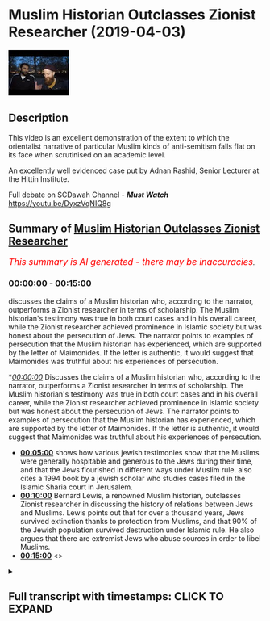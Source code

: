 # Muslim Historian Outclasses Zionist Researcher (2019-04-03)

![alt Muslim Historian Outclasses Zionist Researcher](0fvzO7-JTUg.jpg "Muslim Historian Outclasses Zionist Researcher")

## Description

This video is an excellent demonstration of the extent to which the orientalist narrative of particular Muslim kinds of anti-semitism falls flat on its face when scrutinised on an academic level. 

An excellently well evidenced case put by Adnan Rashid, Senior Lecturer at the Hittin Institute.

Full debate on SCDawah Channel - ***Must Watch*** https://youtu.be/DyxzVqNIQ8g

## Summary of [Muslim Historian Outclasses Zionist Researcher](https://www.youtube.com/watch?v=0fvzO7-JTUg)


*<span style="color:red; font-size:125%">This summary is AI generated - there may be inaccuracies</span>. [](/)*

### [00:00:00](https://www.youtube.com/watch?v=0fvzO7-JTUg&t=0) - [00:15:00](https://www.youtube.com/watch?v=0fvzO7-JTUg&t=900)

 discusses the claims of a Muslim historian who, according to the narrator, outperforms a Zionist researcher in terms of scholarship. The Muslim historian's testimony was true in both court cases and in his overall career, while the Zionist researcher achieved prominence in Islamic society but was honest about the persecution of Jews. The narrator points to examples of persecution that the Muslim historian has experienced, which are supported by the letter of Maimonides. If the letter is authentic, it would suggest that Maimonides was truthful about his experiences of persecution.

**[00:00:00](https://www.youtube.com/watch?v=0fvzO7-JTUg&t=0)* Discusses the claims of a Muslim historian who, according to the narrator, outperforms a Zionist researcher in terms of scholarship. The Muslim historian's testimony was true in both court cases and in his overall career, while the Zionist researcher achieved prominence in Islamic society but was honest about the persecution of Jews. The narrator points to examples of persecution that the Muslim historian has experienced, which are supported by the letter of Maimonides. If the letter is authentic, it would suggest that Maimonides was truthful about his experiences of persecution.
* **[00:05:00](https://www.youtube.com/watch?v=0fvzO7-JTUg&t=300)** shows how various jewish testimonies show that the Muslims were generally hospitable and generous to the Jews during their time, and that the Jews flourished in different ways under Muslim rule.  also cites a 1994 book by a jewish scholar who studies cases filed in the Islamic Sharia court in Jerusalem.
* **[00:10:00](https://www.youtube.com/watch?v=0fvzO7-JTUg&t=600)** Bernard Lewis, a renowned Muslim historian, outclasses Zionist researcher in discussing the history of relations between Jews and Muslims. Lewis points out that for over a thousand years, Jews survived extinction thanks to protection from Muslims, and that 90% of the Jewish population survived destruction under Islamic rule. He also argues that there are extremist Jews who abuse sources in order to libel Muslims.
* **[00:15:00](https://www.youtube.com/watch?v=0fvzO7-JTUg&t=900)** <>

<details><summary><h2>Full transcript with timestamps: CLICK TO EXPAND</h2></summary>

[0:00:01](https://youtu.be/0fvzO7-JTUg?t=1) he had a muslim testify for him in court  
[0:00:03](https://youtu.be/0fvzO7-JTUg?t=3) which is true  
[0:00:05](https://youtu.be/0fvzO7-JTUg?t=5) and he achieved great position of  
[0:00:07](https://youtu.be/0fvzO7-JTUg?t=7) prominence in islamic society  
[0:00:09](https://youtu.be/0fvzO7-JTUg?t=9) which is true he was the physician to  
[0:00:11](https://youtu.be/0fvzO7-JTUg?t=11) even to salvadine i believe by the end  
[0:00:13](https://youtu.be/0fvzO7-JTUg?t=13) of his career  
[0:00:14](https://youtu.be/0fvzO7-JTUg?t=14) but even maimonides someone who we look  
[0:00:17](https://youtu.be/0fvzO7-JTUg?t=17) at as an example of somebody who  
[0:00:18](https://youtu.be/0fvzO7-JTUg?t=18) existing  
[0:00:19](https://youtu.be/0fvzO7-JTUg?t=19) at a high level in islamic society when  
[0:00:22](https://youtu.be/0fvzO7-JTUg?t=22) he's writing to his  
[0:00:23](https://youtu.be/0fvzO7-JTUg?t=23) own people he's honest and he says  
[0:00:26](https://youtu.be/0fvzO7-JTUg?t=26) the the the muslims have inflicted  
[0:00:29](https://youtu.be/0fvzO7-JTUg?t=29) persecution  
[0:00:30](https://youtu.be/0fvzO7-JTUg?t=30) upon us they we have suffered greatly  
[0:00:32](https://youtu.be/0fvzO7-JTUg?t=32) his words are  
[0:00:33](https://youtu.be/0fvzO7-JTUg?t=33) no nation has um persecuted us more  
[0:00:37](https://youtu.be/0fvzO7-JTUg?t=37) than this nation okay so this is clearly  
[0:00:39](https://youtu.be/0fvzO7-JTUg?t=39) clearly  
[0:00:40](https://youtu.be/0fvzO7-JTUg?t=40) and even you put forward the argument  
[0:00:42](https://youtu.be/0fvzO7-JTUg?t=42) that's been faith the fact that this has  
[0:00:43](https://youtu.be/0fvzO7-JTUg?t=43) been  
[0:00:44](https://youtu.be/0fvzO7-JTUg?t=44) universally accepted by jews as being  
[0:00:45](https://youtu.be/0fvzO7-JTUg?t=45) part of the narrative  
[0:00:47](https://youtu.be/0fvzO7-JTUg?t=47) suggests there must be a remnant of  
[0:00:49](https://youtu.be/0fvzO7-JTUg?t=49) truth in there  
[0:00:50](https://youtu.be/0fvzO7-JTUg?t=50) that there was persecution of jews in  
[0:00:52](https://youtu.be/0fvzO7-JTUg?t=52) muslim society  
[0:00:53](https://youtu.be/0fvzO7-JTUg?t=53) now let's get on to what is that  
[0:00:54](https://youtu.be/0fvzO7-JTUg?t=54) persecution okay  
[0:00:56](https://youtu.be/0fvzO7-JTUg?t=56) you made two points yeah i made two  
[0:00:58](https://youtu.be/0fvzO7-JTUg?t=58) points and then you made two characters  
[0:01:00](https://youtu.be/0fvzO7-JTUg?t=60) now you said and maybe this is where we  
[0:01:02](https://youtu.be/0fvzO7-JTUg?t=62) can make it a little more engaging  
[0:01:03](https://youtu.be/0fvzO7-JTUg?t=63) because the big long  
[0:01:04](https://youtu.be/0fvzO7-JTUg?t=64) speeches don't really help any of us  
[0:01:06](https://youtu.be/0fvzO7-JTUg?t=66) engage the viewers i agree  
[0:01:07](https://youtu.be/0fvzO7-JTUg?t=67) so i'm gonna say i can give categoric  
[0:01:10](https://youtu.be/0fvzO7-JTUg?t=70) examples of where i'm persecuted against  
[0:01:12](https://youtu.be/0fvzO7-JTUg?t=72) in a caliphate that's run according to  
[0:01:14](https://youtu.be/0fvzO7-JTUg?t=74) sharia according to the sunnah of  
[0:01:16](https://youtu.be/0fvzO7-JTUg?t=76) muhammad and my best example  
[0:01:19](https://youtu.be/0fvzO7-JTUg?t=79) easiest example zakat zakat is fixed  
[0:01:22](https://youtu.be/0fvzO7-JTUg?t=82) yeah there is a fixed amount of money  
[0:01:24](https://youtu.be/0fvzO7-JTUg?t=84) that the muslims pay  
[0:01:26](https://youtu.be/0fvzO7-JTUg?t=86) jizya is not fixed jizya is dependent  
[0:01:30](https://youtu.be/0fvzO7-JTUg?t=90) upon whatever the caliph  
[0:01:32](https://youtu.be/0fvzO7-JTUg?t=92) decides that the jew is going to pay or  
[0:01:34](https://youtu.be/0fvzO7-JTUg?t=94) the person of the book is going to pay  
[0:01:35](https://youtu.be/0fvzO7-JTUg?t=95) now under some caliphate that was a  
[0:01:38](https://youtu.be/0fvzO7-JTUg?t=98) reasonable amount  
[0:01:39](https://youtu.be/0fvzO7-JTUg?t=99) and it does say that the poor don't have  
[0:01:41](https://youtu.be/0fvzO7-JTUg?t=101) to pay  
[0:01:42](https://youtu.be/0fvzO7-JTUg?t=102) the the jizya but if they're not poor  
[0:01:45](https://youtu.be/0fvzO7-JTUg?t=105) then it's down to the the color to  
[0:01:47](https://youtu.be/0fvzO7-JTUg?t=107) determine what the jews pay what the  
[0:01:49](https://youtu.be/0fvzO7-JTUg?t=109) christians pay  
[0:01:50](https://youtu.be/0fvzO7-JTUg?t=110) and that is separate from what the  
[0:01:52](https://youtu.be/0fvzO7-JTUg?t=112) muslims pay and it can be a lot  
[0:01:54](https://youtu.be/0fvzO7-JTUg?t=114) more and it can be less it really  
[0:01:55](https://youtu.be/0fvzO7-JTUg?t=115) depends on the caliphate and so when you  
[0:01:57](https://youtu.be/0fvzO7-JTUg?t=117) segregate a society  
[0:01:59](https://youtu.be/0fvzO7-JTUg?t=119) and you say muslims pay this tax and  
[0:02:01](https://youtu.be/0fvzO7-JTUg?t=121) non-muslims pay another tax  
[0:02:04](https://youtu.be/0fvzO7-JTUg?t=124) that ultimately is an example of  
[0:02:06](https://youtu.be/0fvzO7-JTUg?t=126) discrimination  
[0:02:07](https://youtu.be/0fvzO7-JTUg?t=127) that has been abused throughout history  
[0:02:09](https://youtu.be/0fvzO7-JTUg?t=129) okay great points  
[0:02:11](https://youtu.be/0fvzO7-JTUg?t=131) now coming back to the letter of  
[0:02:12](https://youtu.be/0fvzO7-JTUg?t=132) maimonides first of all we need to show  
[0:02:14](https://youtu.be/0fvzO7-JTUg?t=134) whether the letter is actually authentic  
[0:02:16](https://youtu.be/0fvzO7-JTUg?t=136) even if it is authentic let's assume for  
[0:02:19](https://youtu.be/0fvzO7-JTUg?t=139) for  
[0:02:20](https://youtu.be/0fvzO7-JTUg?t=140) for the sake of the argument maimonides  
[0:02:23](https://youtu.be/0fvzO7-JTUg?t=143) actually  
[0:02:23](https://youtu.be/0fvzO7-JTUg?t=143) wrote that letter there is no problem in  
[0:02:26](https://youtu.be/0fvzO7-JTUg?t=146) it i'll tell you why  
[0:02:27](https://youtu.be/0fvzO7-JTUg?t=147) maimonides has been severely persecuted  
[0:02:32](https://youtu.be/0fvzO7-JTUg?t=152) by  
[0:02:32](https://youtu.be/0fvzO7-JTUg?t=152) a muslim group called al-muhad  
[0:02:34](https://youtu.be/0fvzO7-JTUg?t=154) al-muahidoon  
[0:02:37](https://youtu.be/0fvzO7-JTUg?t=157) if a person who was tortured  
[0:02:40](https://youtu.be/0fvzO7-JTUg?t=160) or persecuted by isis today and was to  
[0:02:44](https://youtu.be/0fvzO7-JTUg?t=164) write a letter about muslims  
[0:02:46](https://youtu.be/0fvzO7-JTUg?t=166) i wouldn't blame him i wouldn't blame  
[0:02:49](https://youtu.be/0fvzO7-JTUg?t=169) him for for assuming  
[0:02:50](https://youtu.be/0fvzO7-JTUg?t=170) that i am being persecuted by muslims  
[0:02:53](https://youtu.be/0fvzO7-JTUg?t=173) because these people have the appearance  
[0:02:54](https://youtu.be/0fvzO7-JTUg?t=174) of muslims  
[0:02:56](https://youtu.be/0fvzO7-JTUg?t=176) unfortunately right now maimonides the  
[0:02:59](https://youtu.be/0fvzO7-JTUg?t=179) question is  
[0:02:59](https://youtu.be/0fvzO7-JTUg?t=179) when he wrote this letter where  
[0:03:03](https://youtu.be/0fvzO7-JTUg?t=183) was he writing this letter from egypt  
[0:03:05](https://youtu.be/0fvzO7-JTUg?t=185) egypt  
[0:03:06](https://youtu.be/0fvzO7-JTUg?t=186) okay now what period of his  
[0:03:10](https://youtu.be/0fvzO7-JTUg?t=190) egyptian existence was this  
[0:03:13](https://youtu.be/0fvzO7-JTUg?t=193) was it was this the early period when he  
[0:03:15](https://youtu.be/0fvzO7-JTUg?t=195) had recently come from spain  
[0:03:17](https://youtu.be/0fvzO7-JTUg?t=197) having been persecuted and put through  
[0:03:18](https://youtu.be/0fvzO7-JTUg?t=198) all that or was it actually after he had  
[0:03:21](https://youtu.be/0fvzO7-JTUg?t=201) become the physician to the sultan  
[0:03:23](https://youtu.be/0fvzO7-JTUg?t=203) himself  
[0:03:24](https://youtu.be/0fvzO7-JTUg?t=204) okay if maimonides writing maimonides is  
[0:03:27](https://youtu.be/0fvzO7-JTUg?t=207) writing this letter after he's a  
[0:03:28](https://youtu.be/0fvzO7-JTUg?t=208) physician to the sultan  
[0:03:30](https://youtu.be/0fvzO7-JTUg?t=210) the doctors of the sultan then there are  
[0:03:32](https://youtu.be/0fvzO7-JTUg?t=212) two options here  
[0:03:33](https://youtu.be/0fvzO7-JTUg?t=213) either he is lying about his condition  
[0:03:37](https://youtu.be/0fvzO7-JTUg?t=217) because how can you be the physician to  
[0:03:38](https://youtu.be/0fvzO7-JTUg?t=218) the sultan the doctor to the sultan the  
[0:03:41](https://youtu.be/0fvzO7-JTUg?t=221) to the king himself  
[0:03:42](https://youtu.be/0fvzO7-JTUg?t=222) and say our condition is very bad and it  
[0:03:45](https://youtu.be/0fvzO7-JTUg?t=225) is very  
[0:03:46](https://youtu.be/0fvzO7-JTUg?t=226) possible that he was lying why because  
[0:03:48](https://youtu.be/0fvzO7-JTUg?t=228) why is he writing this letter  
[0:03:50](https://youtu.be/0fvzO7-JTUg?t=230) and who is he writing this letter to  
[0:03:52](https://youtu.be/0fvzO7-JTUg?t=232) according to what joseph read  
[0:03:54](https://youtu.be/0fvzO7-JTUg?t=234) this letter was being written to a  
[0:03:57](https://youtu.be/0fvzO7-JTUg?t=237) jewish group of people in yemen  
[0:03:58](https://youtu.be/0fvzO7-JTUg?t=238) who were considering accepting islam  
[0:04:02](https://youtu.be/0fvzO7-JTUg?t=242) who were contemplating becoming muslims  
[0:04:05](https://youtu.be/0fvzO7-JTUg?t=245) and  
[0:04:06](https://youtu.be/0fvzO7-JTUg?t=246) his job as rambam  
[0:04:09](https://youtu.be/0fvzO7-JTUg?t=249) or the second moses or the  
[0:04:12](https://youtu.be/0fvzO7-JTUg?t=252) the shepherd of the flock uh you know  
[0:04:16](https://youtu.be/0fvzO7-JTUg?t=256) if you like his job was to sway them to  
[0:04:19](https://youtu.be/0fvzO7-JTUg?t=259) put them off  
[0:04:20](https://youtu.be/0fvzO7-JTUg?t=260) to push them away from islam and to say  
[0:04:23](https://youtu.be/0fvzO7-JTUg?t=263) all those things  
[0:04:24](https://youtu.be/0fvzO7-JTUg?t=264) it does exactly that these people are  
[0:04:27](https://youtu.be/0fvzO7-JTUg?t=267) barbarians they're persecutors we're not  
[0:04:29](https://youtu.be/0fvzO7-JTUg?t=269) happy with them  
[0:04:31](https://youtu.be/0fvzO7-JTUg?t=271) don't accept islam therefore so all  
[0:04:33](https://youtu.be/0fvzO7-JTUg?t=273) these things put together  
[0:04:35](https://youtu.be/0fvzO7-JTUg?t=275) one can easily contextualize the letter  
[0:04:37](https://youtu.be/0fvzO7-JTUg?t=277) but looking at the  
[0:04:38](https://youtu.be/0fvzO7-JTUg?t=278) bigger picture now it is very clear that  
[0:04:41](https://youtu.be/0fvzO7-JTUg?t=281) joseph accepted that maimonides  
[0:04:44](https://youtu.be/0fvzO7-JTUg?t=284) definitely had a high position in muslim  
[0:04:45](https://youtu.be/0fvzO7-JTUg?t=285) societies  
[0:04:47](https://youtu.be/0fvzO7-JTUg?t=287) if the jews were persecuted as he  
[0:04:49](https://youtu.be/0fvzO7-JTUg?t=289) claimed  
[0:04:50](https://youtu.be/0fvzO7-JTUg?t=290) earlier why would a jew be a physician  
[0:04:52](https://youtu.be/0fvzO7-JTUg?t=292) to the sultan  
[0:04:54](https://youtu.be/0fvzO7-JTUg?t=294) why would a jewish person be given that  
[0:04:57](https://youtu.be/0fvzO7-JTUg?t=297) position  
[0:04:58](https://youtu.be/0fvzO7-JTUg?t=298) and such a sensitive position who is the  
[0:05:00](https://youtu.be/0fvzO7-JTUg?t=300) physician someone who's checking your  
[0:05:01](https://youtu.be/0fvzO7-JTUg?t=301) pulse  
[0:05:02](https://youtu.be/0fvzO7-JTUg?t=302) someone is prescribing medicine for you  
[0:05:04](https://youtu.be/0fvzO7-JTUg?t=304) even possibly giving you medicine  
[0:05:06](https://youtu.be/0fvzO7-JTUg?t=306) he can easily poison the sulphur and  
[0:05:08](https://youtu.be/0fvzO7-JTUg?t=308) kill him why would the sultan  
[0:05:10](https://youtu.be/0fvzO7-JTUg?t=310) trust a jewish man and not only any  
[0:05:12](https://youtu.be/0fvzO7-JTUg?t=312) ordinary jewish man  
[0:05:13](https://youtu.be/0fvzO7-JTUg?t=313) a rabbi of that repute a rabbi of that  
[0:05:17](https://youtu.be/0fvzO7-JTUg?t=317) status  
[0:05:18](https://youtu.be/0fvzO7-JTUg?t=318) someone who is known as the second moses  
[0:05:19](https://youtu.be/0fvzO7-JTUg?t=319) among the jews later on actually  
[0:05:21](https://youtu.be/0fvzO7-JTUg?t=321) so let's not be anachronistic about  
[0:05:23](https://youtu.be/0fvzO7-JTUg?t=323) history so it is very clear that he had  
[0:05:26](https://youtu.be/0fvzO7-JTUg?t=326) a high position now it doesn't stop  
[0:05:27](https://youtu.be/0fvzO7-JTUg?t=327) there  
[0:05:28](https://youtu.be/0fvzO7-JTUg?t=328) we can look at other jewish testimonies  
[0:05:30](https://youtu.be/0fvzO7-JTUg?t=330) from spain now very quickly no no  
[0:05:32](https://youtu.be/0fvzO7-JTUg?t=332) yeah let me finish this yeah very  
[0:05:34](https://youtu.be/0fvzO7-JTUg?t=334) quickly here there was a jewish rabbi  
[0:05:36](https://youtu.be/0fvzO7-JTUg?t=336) called  
[0:05:37](https://youtu.be/0fvzO7-JTUg?t=337) by bin pakuda have you heard of him yes  
[0:05:41](https://youtu.be/0fvzO7-JTUg?t=341) you know yeah writing  
[0:05:44](https://youtu.be/0fvzO7-JTUg?t=344) in cordoba 1080s he writes  
[0:05:48](https://youtu.be/0fvzO7-JTUg?t=348) that our living condition is not  
[0:05:52](https://youtu.be/0fvzO7-JTUg?t=352) the same as the muslims it is better  
[0:05:55](https://youtu.be/0fvzO7-JTUg?t=355) than theirs  
[0:05:56](https://youtu.be/0fvzO7-JTUg?t=356) we are more prosperous than the muslims  
[0:05:58](https://youtu.be/0fvzO7-JTUg?t=358) are  
[0:05:59](https://youtu.be/0fvzO7-JTUg?t=359) under the rule of the arabs  
[0:06:03](https://youtu.be/0fvzO7-JTUg?t=363) there you go that's one testimony let's  
[0:06:05](https://youtu.be/0fvzO7-JTUg?t=365) fast forward less force  
[0:06:08](https://youtu.be/0fvzO7-JTUg?t=368) yes let's fast forward yeah let's fast  
[0:06:11](https://youtu.be/0fvzO7-JTUg?t=371) forward  
[0:06:12](https://youtu.be/0fvzO7-JTUg?t=372) okay we have for example in the ninth  
[0:06:15](https://youtu.be/0fvzO7-JTUg?t=375) century  
[0:06:16](https://youtu.be/0fvzO7-JTUg?t=376) okay there is uh an anonymous jewish  
[0:06:20](https://youtu.be/0fvzO7-JTUg?t=380) source a commentary on the torah okay  
[0:06:22](https://youtu.be/0fvzO7-JTUg?t=382) it's called  
[0:06:23](https://youtu.be/0fvzO7-JTUg?t=383) petra safran petra safran karen  
[0:06:25](https://youtu.be/0fvzO7-JTUg?t=385) armstrong  
[0:06:26](https://youtu.be/0fvzO7-JTUg?t=386) she refers to this book in her history  
[0:06:28](https://youtu.be/0fvzO7-JTUg?t=388) of jerusalem  
[0:06:29](https://youtu.be/0fvzO7-JTUg?t=389) and she states that this anonymous  
[0:06:31](https://youtu.be/0fvzO7-JTUg?t=391) author jewish author  
[0:06:32](https://youtu.be/0fvzO7-JTUg?t=392) wrote about the conditions of the jewish  
[0:06:34](https://youtu.be/0fvzO7-JTUg?t=394) people in  
[0:06:36](https://youtu.be/0fvzO7-JTUg?t=396) jerusalem in the 9th century during the  
[0:06:38](https://youtu.be/0fvzO7-JTUg?t=398) abbasid period  
[0:06:41](https://youtu.be/0fvzO7-JTUg?t=401) he states that we have been honored by  
[0:06:44](https://youtu.be/0fvzO7-JTUg?t=404) the ishmaelites  
[0:06:45](https://youtu.be/0fvzO7-JTUg?t=405) that we worship together the same god in  
[0:06:48](https://youtu.be/0fvzO7-JTUg?t=408) this holy place  
[0:06:50](https://youtu.be/0fvzO7-JTUg?t=410) in other words he was praising the  
[0:06:52](https://youtu.be/0fvzO7-JTUg?t=412) condition of the jewish people under  
[0:06:54](https://youtu.be/0fvzO7-JTUg?t=414) islamic domain then we have other  
[0:06:57](https://youtu.be/0fvzO7-JTUg?t=417) testimonies from  
[0:06:58](https://youtu.be/0fvzO7-JTUg?t=418) i'm giving you different dynasties very  
[0:07:00](https://youtu.be/0fvzO7-JTUg?t=420) quickly because time is running out  
[0:07:01](https://youtu.be/0fvzO7-JTUg?t=421) and joseph needs to talk about this yeah  
[0:07:03](https://youtu.be/0fvzO7-JTUg?t=423) and i've written an article on this by  
[0:07:05](https://youtu.be/0fvzO7-JTUg?t=425) the way this is why i know these sources  
[0:07:06](https://youtu.be/0fvzO7-JTUg?t=426) yeah  
[0:07:07](https://youtu.be/0fvzO7-JTUg?t=427) um then we move forward to the ottoman  
[0:07:10](https://youtu.be/0fvzO7-JTUg?t=430) period  
[0:07:11](https://youtu.be/0fvzO7-JTUg?t=431) when jerusalem was governed by the  
[0:07:13](https://youtu.be/0fvzO7-JTUg?t=433) ottomans  
[0:07:14](https://youtu.be/0fvzO7-JTUg?t=434) to be very precise during the reign of  
[0:07:17](https://youtu.be/0fvzO7-JTUg?t=437) sultan  
[0:07:17](https://youtu.be/0fvzO7-JTUg?t=437) suleiman the magnificent who governed  
[0:07:19](https://youtu.be/0fvzO7-JTUg?t=439) from 1520 to 1566 if i'm not mistaken  
[0:07:23](https://youtu.be/0fvzO7-JTUg?t=443) right he governed 46 years during his  
[0:07:25](https://youtu.be/0fvzO7-JTUg?t=445) reign the the jewish people  
[0:07:27](https://youtu.be/0fvzO7-JTUg?t=447) flourished in jerusalem how do we know  
[0:07:29](https://youtu.be/0fvzO7-JTUg?t=449) this a scholar  
[0:07:31](https://youtu.be/0fvzO7-JTUg?t=451) named amnon cohen amnon  
[0:07:34](https://youtu.be/0fvzO7-JTUg?t=454) cohen who published in his book in 1994  
[0:07:37](https://youtu.be/0fvzO7-JTUg?t=457) and the book is titled a world from  
[0:07:39](https://youtu.be/0fvzO7-JTUg?t=459) within  
[0:07:40](https://youtu.be/0fvzO7-JTUg?t=460) the court records from  
[0:07:44](https://youtu.be/0fvzO7-JTUg?t=464) the the islamic court of jerusalem in  
[0:07:46](https://youtu.be/0fvzO7-JTUg?t=466) this in these two volumes  
[0:07:48](https://youtu.be/0fvzO7-JTUg?t=468) he discusses the history of the jewish  
[0:07:51](https://youtu.be/0fvzO7-JTUg?t=471) cases  
[0:07:52](https://youtu.be/0fvzO7-JTUg?t=472) are you listening everyone jewish cases  
[0:07:54](https://youtu.be/0fvzO7-JTUg?t=474) filed  
[0:07:55](https://youtu.be/0fvzO7-JTUg?t=475) within the islamic court of jerusalem so  
[0:07:58](https://youtu.be/0fvzO7-JTUg?t=478) he studied cases from the year 1500 to  
[0:08:01](https://youtu.be/0fvzO7-JTUg?t=481) 1570  
[0:08:03](https://youtu.be/0fvzO7-JTUg?t=483) 70 years of cases he studied he came up  
[0:08:06](https://youtu.be/0fvzO7-JTUg?t=486) with 1000 jewish cases filed in the  
[0:08:08](https://youtu.be/0fvzO7-JTUg?t=488) sharia court  
[0:08:10](https://youtu.be/0fvzO7-JTUg?t=490) filed by the jewish people voluntarily  
[0:08:13](https://youtu.be/0fvzO7-JTUg?t=493) and amnon cohen being a jewish scholar  
[0:08:16](https://youtu.be/0fvzO7-JTUg?t=496) from israel  
[0:08:17](https://youtu.be/0fvzO7-JTUg?t=497) he was he wanted to know why the jews  
[0:08:19](https://youtu.be/0fvzO7-JTUg?t=499) were doing that why were they going  
[0:08:21](https://youtu.be/0fvzO7-JTUg?t=501) to the sharia court even though they had  
[0:08:25](https://youtu.be/0fvzO7-JTUg?t=505) their best dens  
[0:08:26](https://youtu.be/0fvzO7-JTUg?t=506) they had their own jewish courts uh  
[0:08:29](https://youtu.be/0fvzO7-JTUg?t=509) in jerusalem but he states this is a  
[0:08:32](https://youtu.be/0fvzO7-JTUg?t=512) jewish israeli scholar  
[0:08:34](https://youtu.be/0fvzO7-JTUg?t=514) in 1994 he states based upon a study  
[0:08:38](https://youtu.be/0fvzO7-JTUg?t=518) this was because the jews expected  
[0:08:40](https://youtu.be/0fvzO7-JTUg?t=520) justice to come quicker  
[0:08:42](https://youtu.be/0fvzO7-JTUg?t=522) from the sharia court than their own  
[0:08:44](https://youtu.be/0fvzO7-JTUg?t=524) courts and cases vary from  
[0:08:47](https://youtu.be/0fvzO7-JTUg?t=527) uh uh from uh for example  
[0:08:50](https://youtu.be/0fvzO7-JTUg?t=530) from uh a case about nafaka what we call  
[0:08:54](https://youtu.be/0fvzO7-JTUg?t=534) you know provisions if a wife has been  
[0:08:56](https://youtu.be/0fvzO7-JTUg?t=536) divorced and she needs provisions from  
[0:08:58](https://youtu.be/0fvzO7-JTUg?t=538) the husband  
[0:08:59](https://youtu.be/0fvzO7-JTUg?t=539) and there are other domestic cases being  
[0:09:01](https://youtu.be/0fvzO7-JTUg?t=541) discussed in this courts  
[0:09:03](https://youtu.be/0fvzO7-JTUg?t=543) so his conclusion is that the jews of  
[0:09:06](https://youtu.be/0fvzO7-JTUg?t=546) jerusalem in the 16th century  
[0:09:08](https://youtu.be/0fvzO7-JTUg?t=548) were more prosperous than the muslims  
[0:09:10](https://youtu.be/0fvzO7-JTUg?t=550) were perfect  
[0:09:11](https://youtu.be/0fvzO7-JTUg?t=551) okay okay wait wait wait wait of course  
[0:09:14](https://youtu.be/0fvzO7-JTUg?t=554) of course of course joseph  
[0:09:15](https://youtu.be/0fvzO7-JTUg?t=555) don't do it i'm i'm finishing  
[0:09:19](https://youtu.be/0fvzO7-JTUg?t=559) i'm finishing because this topic is so  
[0:09:20](https://youtu.be/0fvzO7-JTUg?t=560) important and  
[0:09:22](https://youtu.be/0fvzO7-JTUg?t=562) yeah i'm coming back i'm coming back to  
[0:09:24](https://youtu.be/0fvzO7-JTUg?t=564) zakat issue okay  
[0:09:25](https://youtu.be/0fvzO7-JTUg?t=565) so this is these examples from different  
[0:09:27](https://youtu.be/0fvzO7-JTUg?t=567) dynasties in different periods different  
[0:09:29](https://youtu.be/0fvzO7-JTUg?t=569) places show you what  
[0:09:30](https://youtu.be/0fvzO7-JTUg?t=570) general pattern of muslim behavior  
[0:09:34](https://youtu.be/0fvzO7-JTUg?t=574) was kind generous  
[0:09:38](https://youtu.be/0fvzO7-JTUg?t=578) and and harmonious towards the jews  
[0:09:40](https://youtu.be/0fvzO7-JTUg?t=580) right the jewish people flourished  
[0:09:42](https://youtu.be/0fvzO7-JTUg?t=582) in different ways i can give you  
[0:09:43](https://youtu.be/0fvzO7-JTUg?t=583) examples of joseph joseph please i was  
[0:09:46](https://youtu.be/0fvzO7-JTUg?t=586) very patient listening to you be patient  
[0:09:48](https://youtu.be/0fvzO7-JTUg?t=588) with me as well  
[0:09:49](https://youtu.be/0fvzO7-JTUg?t=589) i know some of this information is is  
[0:09:52](https://youtu.be/0fvzO7-JTUg?t=592) difficult to to to fathom but  
[0:09:56](https://youtu.be/0fvzO7-JTUg?t=596) no i'm giving references a wrong wrong  
[0:09:59](https://youtu.be/0fvzO7-JTUg?t=599) right  
[0:09:59](https://youtu.be/0fvzO7-JTUg?t=599) and most references i gave are from  
[0:10:01](https://youtu.be/0fvzO7-JTUg?t=601) jewish sources by the way  
[0:10:03](https://youtu.be/0fvzO7-JTUg?t=603) even bernie lewis someone like bernard  
[0:10:04](https://youtu.be/0fvzO7-JTUg?t=604) lewis a staunch zionist  
[0:10:06](https://youtu.be/0fvzO7-JTUg?t=606) who advised the us government to attack  
[0:10:09](https://youtu.be/0fvzO7-JTUg?t=609) iraq in 2003  
[0:10:10](https://youtu.be/0fvzO7-JTUg?t=610) even him in his book jews of islam  
[0:10:13](https://youtu.be/0fvzO7-JTUg?t=613) acknowledges  
[0:10:13](https://youtu.be/0fvzO7-JTUg?t=613) that the muslims treated the jews  
[0:10:17](https://youtu.be/0fvzO7-JTUg?t=617) with generosity in comparison to what  
[0:10:20](https://youtu.be/0fvzO7-JTUg?t=620) was happening to them in christian  
[0:10:21](https://youtu.be/0fvzO7-JTUg?t=621) europe  
[0:10:22](https://youtu.be/0fvzO7-JTUg?t=622) okay so and over a thousand years  
[0:10:24](https://youtu.be/0fvzO7-JTUg?t=624) bernard lewis states  
[0:10:26](https://youtu.be/0fvzO7-JTUg?t=626) for over a thousand years jews survived  
[0:10:29](https://youtu.be/0fvzO7-JTUg?t=629) extinction  
[0:10:31](https://youtu.be/0fvzO7-JTUg?t=631) due to muslim protection for over a  
[0:10:33](https://youtu.be/0fvzO7-JTUg?t=633) thousand years and he also states  
[0:10:35](https://youtu.be/0fvzO7-JTUg?t=635) ninety percent of the jewish population  
[0:10:37](https://youtu.be/0fvzO7-JTUg?t=637) of the world  
[0:10:38](https://youtu.be/0fvzO7-JTUg?t=638) survived destruction under the  
[0:10:41](https://youtu.be/0fvzO7-JTUg?t=641) protection of islam and muslims  
[0:10:43](https://youtu.be/0fvzO7-JTUg?t=643) bernard lewis again my references are  
[0:10:45](https://youtu.be/0fvzO7-JTUg?t=645) very clear go and check  
[0:10:46](https://youtu.be/0fvzO7-JTUg?t=646) and come back to me if i'm lying okay  
[0:10:48](https://youtu.be/0fvzO7-JTUg?t=648) now next point zakat can we come back  
[0:10:51](https://youtu.be/0fvzO7-JTUg?t=651) no no no no no you raised it you raised  
[0:10:53](https://youtu.be/0fvzO7-JTUg?t=653) it please be patient with me i'm  
[0:10:54](https://youtu.be/0fvzO7-JTUg?t=654) finishing very soon and you can come  
[0:10:55](https://youtu.be/0fvzO7-JTUg?t=655) back  
[0:10:56](https://youtu.be/0fvzO7-JTUg?t=656) i will listen to you patiently no you  
[0:10:57](https://youtu.be/0fvzO7-JTUg?t=657) can't come in because it's me and joseph  
[0:10:59](https://youtu.be/0fvzO7-JTUg?t=659) okay so zakat issue now joseph made a  
[0:11:02](https://youtu.be/0fvzO7-JTUg?t=662) claim that uh zakat is fixed and jesus  
[0:11:05](https://youtu.be/0fvzO7-JTUg?t=665) is not fixed  
[0:11:05](https://youtu.be/0fvzO7-JTUg?t=665) actually that's not true as well because  
[0:11:07](https://youtu.be/0fvzO7-JTUg?t=667) in our earliest  
[0:11:08](https://youtu.be/0fvzO7-JTUg?t=668) sources we are told firstly the primary  
[0:11:12](https://youtu.be/0fvzO7-JTUg?t=672) rule  
[0:11:12](https://youtu.be/0fvzO7-JTUg?t=672) to deal with the non-muslims what is the  
[0:11:14](https://youtu.be/0fvzO7-JTUg?t=674) primary rule in bukhari  
[0:11:17](https://youtu.be/0fvzO7-JTUg?t=677) in bukhari we have a statement from the  
[0:11:20](https://youtu.be/0fvzO7-JTUg?t=680) second caliph of islam  
[0:11:22](https://youtu.be/0fvzO7-JTUg?t=682) omar bin khattab omar was the second  
[0:11:24](https://youtu.be/0fvzO7-JTUg?t=684) caliph of islam  
[0:11:25](https://youtu.be/0fvzO7-JTUg?t=685) and what did the public say about him  
[0:11:32](https://youtu.be/0fvzO7-JTUg?t=692) upon you is my way in the way of my  
[0:11:34](https://youtu.be/0fvzO7-JTUg?t=694) rightly guided  
[0:11:35](https://youtu.be/0fvzO7-JTUg?t=695) caliphs who were they omar is one of  
[0:11:38](https://youtu.be/0fvzO7-JTUg?t=698) them so we have to follow him umar  
[0:11:40](https://youtu.be/0fvzO7-JTUg?t=700) upon his deathbed when his stomach was  
[0:11:43](https://youtu.be/0fvzO7-JTUg?t=703) split open  
[0:11:44](https://youtu.be/0fvzO7-JTUg?t=704) dying man he advised he advised for his  
[0:11:47](https://youtu.be/0fvzO7-JTUg?t=707) successor  
[0:11:48](https://youtu.be/0fvzO7-JTUg?t=708) he stated whoever succeeds me beware of  
[0:11:52](https://youtu.be/0fvzO7-JTUg?t=712) the rights of the  
[0:11:54](https://youtu.be/0fvzO7-JTUg?t=714) non-muslims do not over burden them  
[0:11:57](https://youtu.be/0fvzO7-JTUg?t=717) do not put a burden upon them more than  
[0:11:59](https://youtu.be/0fvzO7-JTUg?t=719) they can be um  
[0:12:01](https://youtu.be/0fvzO7-JTUg?t=721) the second caliph of islam the words of  
[0:12:03](https://youtu.be/0fvzO7-JTUg?t=723) a dying man  
[0:12:04](https://youtu.be/0fvzO7-JTUg?t=724) right these words were directly relevant  
[0:12:07](https://youtu.be/0fvzO7-JTUg?t=727) to the jewish people  
[0:12:08](https://youtu.be/0fvzO7-JTUg?t=728) okay because who was he talking about he  
[0:12:10](https://youtu.be/0fvzO7-JTUg?t=730) was talking about the jews and the  
[0:12:11](https://youtu.be/0fvzO7-JTUg?t=731) christians  
[0:12:12](https://youtu.be/0fvzO7-JTUg?t=732) okay so what is jizya jizya is one  
[0:12:15](https://youtu.be/0fvzO7-JTUg?t=735) gold coin per year it is clearly stated  
[0:12:18](https://youtu.be/0fvzO7-JTUg?t=738) in fortune  
[0:12:20](https://youtu.be/0fvzO7-JTUg?t=740) imam imam buladuri's  
[0:12:24](https://youtu.be/0fvzO7-JTUg?t=744) the conquest of lands in that book there  
[0:12:26](https://youtu.be/0fvzO7-JTUg?t=746) are documents  
[0:12:27](https://youtu.be/0fvzO7-JTUg?t=747) that clearly state that the jizya is one  
[0:12:30](https://youtu.be/0fvzO7-JTUg?t=750) gold coin  
[0:12:32](https://youtu.be/0fvzO7-JTUg?t=752) every year which is four grams of gold  
[0:12:34](https://youtu.be/0fvzO7-JTUg?t=754) in current value  
[0:12:35](https://youtu.be/0fvzO7-JTUg?t=755) 200 pounds a year so if there is a  
[0:12:38](https://youtu.be/0fvzO7-JTUg?t=758) millionaire  
[0:12:39](https://youtu.be/0fvzO7-JTUg?t=759) jewish merchant who has a million pounds  
[0:12:43](https://youtu.be/0fvzO7-JTUg?t=763) in his bank account  
[0:12:45](https://youtu.be/0fvzO7-JTUg?t=765) in theory theoretically according to the  
[0:12:47](https://youtu.be/0fvzO7-JTUg?t=767) islamic  
[0:12:48](https://youtu.be/0fvzO7-JTUg?t=768) sources he has to pay 200 pounds a year  
[0:12:51](https://youtu.be/0fvzO7-JTUg?t=771) every year  
[0:12:52](https://youtu.be/0fvzO7-JTUg?t=772) if a muslim has a million pound in his  
[0:12:53](https://youtu.be/0fvzO7-JTUg?t=773) bank account he must pay  
[0:12:56](https://youtu.be/0fvzO7-JTUg?t=776) 2.5 which is 25 000 pounds where is  
[0:12:59](https://youtu.be/0fvzO7-JTUg?t=779) justice in that  
[0:13:00](https://youtu.be/0fvzO7-JTUg?t=780) i as a muslim can stand up here and say  
[0:13:02](https://youtu.be/0fvzO7-JTUg?t=782) you know what islam is actually not just  
[0:13:04](https://youtu.be/0fvzO7-JTUg?t=784) to the muslim people islam is more just  
[0:13:06](https://youtu.be/0fvzO7-JTUg?t=786) to the jewish people  
[0:13:07](https://youtu.be/0fvzO7-JTUg?t=787) the he the jewish merchant has to pay  
[0:13:10](https://youtu.be/0fvzO7-JTUg?t=790) 200 pounds  
[0:13:11](https://youtu.be/0fvzO7-JTUg?t=791) every year even though he may have a  
[0:13:13](https://youtu.be/0fvzO7-JTUg?t=793) million pounds in his bank account  
[0:13:14](https://youtu.be/0fvzO7-JTUg?t=794) but me i have to give 25 25 000  
[0:13:17](https://youtu.be/0fvzO7-JTUg?t=797) pounds over or for a million pounds now  
[0:13:21](https://youtu.be/0fvzO7-JTUg?t=801) this is  
[0:13:21](https://youtu.be/0fvzO7-JTUg?t=801) theoretically the earliest islamic  
[0:13:23](https://youtu.be/0fvzO7-JTUg?t=803) sources what happened later on  
[0:13:25](https://youtu.be/0fvzO7-JTUg?t=805) no doubt sources are abused they were  
[0:13:28](https://youtu.be/0fvzO7-JTUg?t=808) misused  
[0:13:29](https://youtu.be/0fvzO7-JTUg?t=809) even today groups like isis and other  
[0:13:31](https://youtu.be/0fvzO7-JTUg?t=811) extremist entities are using  
[0:13:33](https://youtu.be/0fvzO7-JTUg?t=813) sources to abuse the jewish people are  
[0:13:36](https://youtu.be/0fvzO7-JTUg?t=816) doing it  
[0:13:36](https://youtu.be/0fvzO7-JTUg?t=816) is the state of israel is abusing  
[0:13:40](https://youtu.be/0fvzO7-JTUg?t=820) misusing the jewish sources so we have  
[0:13:43](https://youtu.be/0fvzO7-JTUg?t=823) extremists  
[0:13:44](https://youtu.be/0fvzO7-JTUg?t=824) we have unpleasant characters we have we  
[0:13:47](https://youtu.be/0fvzO7-JTUg?t=827) have people who abuse our sources  
[0:13:49](https://youtu.be/0fvzO7-JTUg?t=829) throughout our history jews are the jews  
[0:13:51](https://youtu.be/0fvzO7-JTUg?t=831) did it muslims did it christians did it  
[0:13:53](https://youtu.be/0fvzO7-JTUg?t=833) so the good thing about us me and joseph  
[0:13:56](https://youtu.be/0fvzO7-JTUg?t=836) is that we are brother brothers in that  
[0:13:59](https://youtu.be/0fvzO7-JTUg?t=839) thought  
[0:14:00](https://youtu.be/0fvzO7-JTUg?t=840) why because he also believes that there  
[0:14:02](https://youtu.be/0fvzO7-JTUg?t=842) are extremist jews  
[0:14:03](https://youtu.be/0fvzO7-JTUg?t=843) who do extreme things and abuse the  
[0:14:05](https://youtu.be/0fvzO7-JTUg?t=845) sources i also believe that there are  
[0:14:07](https://youtu.be/0fvzO7-JTUg?t=847) muslims where extremist muslims will  
[0:14:08](https://youtu.be/0fvzO7-JTUg?t=848) abuse the sources  
[0:14:09](https://youtu.be/0fvzO7-JTUg?t=849) now over to you sorry do do apologize  
[0:14:12](https://youtu.be/0fvzO7-JTUg?t=852) for long  
[0:14:13](https://youtu.be/0fvzO7-JTUg?t=853) long long story  
[0:14:21](https://youtu.be/0fvzO7-JTUg?t=861) what i want to point out is what just  
[0:14:22](https://youtu.be/0fvzO7-JTUg?t=862) happened then so  
[0:14:24](https://youtu.be/0fvzO7-JTUg?t=864) we went to the al muhart and we agreed  
[0:14:26](https://youtu.be/0fvzO7-JTUg?t=866) on the alma had they're not good muslims  
[0:14:28](https://youtu.be/0fvzO7-JTUg?t=868) we then you brought a proof which was  
[0:14:30](https://youtu.be/0fvzO7-JTUg?t=870) maimonides and we then established that  
[0:14:32](https://youtu.be/0fvzO7-JTUg?t=872) actually your understanding of  
[0:14:33](https://youtu.be/0fvzO7-JTUg?t=873) maimonides maybe isn't the jewish  
[0:14:35](https://youtu.be/0fvzO7-JTUg?t=875) understanding of maimonides  
[0:14:37](https://youtu.be/0fvzO7-JTUg?t=877) and the jewish understanding of  
[0:14:38](https://youtu.be/0fvzO7-JTUg?t=878) maimonides is that he was persecuted  
[0:14:40](https://youtu.be/0fvzO7-JTUg?t=880) under islam you then went through some  
[0:14:43](https://youtu.be/0fvzO7-JTUg?t=883) very  
[0:14:44](https://youtu.be/0fvzO7-JTUg?t=884) um a lot of material that i haven't  
[0:14:46](https://youtu.be/0fvzO7-JTUg?t=886) heard of so you mentioned petrus effort  
[0:14:49](https://youtu.be/0fvzO7-JTUg?t=889) never heard of it in my life so we're  
[0:14:51](https://youtu.be/0fvzO7-JTUg?t=891) now talking very fringe  
[0:14:53](https://youtu.be/0fvzO7-JTUg?t=893) sources which most jews are not familiar  
[0:14:56](https://youtu.be/0fvzO7-JTUg?t=896) with so i will go away bernard lewis  
[0:14:58](https://youtu.be/0fvzO7-JTUg?t=898) bernard lewis is he's a historian he's  
[0:14:59](https://youtu.be/0fvzO7-JTUg?t=899) got nothing to do with  
[0:15:01](https://youtu.be/0fvzO7-JTUg?t=901) the actual jewish historian i'm talking  
[0:15:02](https://youtu.be/0fvzO7-JTUg?t=902) about source material i'm talking about  
[0:15:04](https://youtu.be/0fvzO7-JTUg?t=904) the source material  
[0:15:05](https://youtu.be/0fvzO7-JTUg?t=905) um and then you mentioned and you went  
[0:15:08](https://youtu.be/0fvzO7-JTUg?t=908) you went to the 16th  
[0:15:11](https://youtu.be/0fvzO7-JTUg?t=911) ottomans in israel now i would encourage  
[0:15:15](https://youtu.be/0fvzO7-JTUg?t=915) anybody to dive into google 1517  
[0:15:19](https://youtu.be/0fvzO7-JTUg?t=919) massacre of jews in hebron the jews were  
[0:15:22](https://youtu.be/0fvzO7-JTUg?t=922) massacred by ottomans  
[0:15:23](https://youtu.be/0fvzO7-JTUg?t=923) in hebron in israel and so again at a  
[0:15:27](https://youtu.be/0fvzO7-JTUg?t=927) time when you've given  
[0:15:28](https://youtu.be/0fvzO7-JTUg?t=928) us jews having a  
[0:15:32](https://youtu.be/0fvzO7-JTUg?t=932) good head straight down straight the  
[0:15:34](https://youtu.be/0fvzO7-JTUg?t=934) massacre um  
[0:15:35](https://youtu.be/0fvzO7-JTUg?t=935) at a time when jews were supposed to not  
[0:15:37](https://youtu.be/0fvzO7-JTUg?t=937) be persecuted  
[0:15:39](https://youtu.be/0fvzO7-JTUg?t=939) there's a clear evidence of not just  
[0:15:41](https://youtu.be/0fvzO7-JTUg?t=941) persecution but a massacre  
[0:15:43](https://youtu.be/0fvzO7-JTUg?t=943) taking place in the very land you said  
[0:15:45](https://youtu.be/0fvzO7-JTUg?t=945) it was supposed to be amazing  
[0:15:46](https://youtu.be/0fvzO7-JTUg?t=946) now i'm not you've said a lot of truth  
[0:15:48](https://youtu.be/0fvzO7-JTUg?t=948) there were jews that did achieve  
[0:15:50](https://youtu.be/0fvzO7-JTUg?t=950) great positions including maimonides in  
[0:15:52](https://youtu.be/0fvzO7-JTUg?t=952) islamic society  
[0:15:54](https://youtu.be/0fvzO7-JTUg?t=954) but achieving a high position in some  
[0:15:56](https://youtu.be/0fvzO7-JTUg?t=956) islamic societies  
[0:15:57](https://youtu.be/0fvzO7-JTUg?t=957) does not mean that jews are being tried  
[0:15:59](https://youtu.be/0fvzO7-JTUg?t=959) well throughout islamic islam  
[0:16:02](https://youtu.be/0fvzO7-JTUg?t=962) history douche that jewish understanding  
[0:16:04](https://youtu.be/0fvzO7-JTUg?t=964) if you speak to any of the jews from the  
[0:16:05](https://youtu.be/0fvzO7-JTUg?t=965) middle east  
[0:16:06](https://youtu.be/0fvzO7-JTUg?t=966) almost all of them will universally tell  
[0:16:08](https://youtu.be/0fvzO7-JTUg?t=968) you that they  
[0:16:10](https://youtu.be/0fvzO7-JTUg?t=970) suffered in modern history and in  
[0:16:12](https://youtu.be/0fvzO7-JTUg?t=972) ancient history  
[0:16:14](https://youtu.be/0fvzO7-JTUg?t=974) and so i believe jews and muslims can  
[0:16:17](https://youtu.be/0fvzO7-JTUg?t=977) and will coexist i think we have more in  
[0:16:19](https://youtu.be/0fvzO7-JTUg?t=979) common than that divides us  
[0:16:21](https://youtu.be/0fvzO7-JTUg?t=981) and i think we do have a rich history of  
[0:16:23](https://youtu.be/0fvzO7-JTUg?t=983) coexistence  
[0:16:24](https://youtu.be/0fvzO7-JTUg?t=984) but i think there needs to be a  
[0:16:25](https://youtu.be/0fvzO7-JTUg?t=985) recognition from many muslims  
[0:16:28](https://youtu.be/0fvzO7-JTUg?t=988) that history isn't as they see it  
[0:16:31](https://youtu.be/0fvzO7-JTUg?t=991) through these rose-tinted glasses  
[0:16:33](https://youtu.be/0fvzO7-JTUg?t=993) but their ancestors have inflicted pain  
[0:16:35](https://youtu.be/0fvzO7-JTUg?t=995) upon my ancestors  
[0:16:37](https://youtu.be/0fvzO7-JTUg?t=997) and you can go right the way back to  
[0:16:41](https://youtu.be/0fvzO7-JTUg?t=1001) muhammad you can go back to the battle  
[0:16:43](https://youtu.be/0fvzO7-JTUg?t=1003) of the trenches  
[0:16:44](https://youtu.be/0fvzO7-JTUg?t=1004) you can go back to the beheading of jews  
[0:16:46](https://youtu.be/0fvzO7-JTUg?t=1006) you can go but from the very very  
[0:16:47](https://youtu.be/0fvzO7-JTUg?t=1007) beginning  
[0:16:49](https://youtu.be/0fvzO7-JTUg?t=1009) there has been persecution now you can  
[0:16:50](https://youtu.be/0fvzO7-JTUg?t=1010) justify that and say they were  
[0:16:52](https://youtu.be/0fvzO7-JTUg?t=1012) treacherous they betrayed muhammad  
[0:16:53](https://youtu.be/0fvzO7-JTUg?t=1013) therefore  
[0:16:54](https://youtu.be/0fvzO7-JTUg?t=1014) but you're doing it for me but to this  
[0:16:56](https://youtu.be/0fvzO7-JTUg?t=1016) day  
[0:16:57](https://youtu.be/0fvzO7-JTUg?t=1017) to this day because of a battle that  
[0:17:00](https://youtu.be/0fvzO7-JTUg?t=1020) took place  
[0:17:01](https://youtu.be/0fvzO7-JTUg?t=1021) hundreds and hundreds and hundreds of  
[0:17:03](https://youtu.be/0fvzO7-JTUg?t=1023) years ago i a jew  
[0:17:05](https://youtu.be/0fvzO7-JTUg?t=1025) i'm not allowed to step foot in mecca  
[0:17:07](https://youtu.be/0fvzO7-JTUg?t=1027) and medina i am not allowed to live  
[0:17:09](https://youtu.be/0fvzO7-JTUg?t=1029) in arabia omar who's quoted often as  
[0:17:12](https://youtu.be/0fvzO7-JTUg?t=1032) being one of the best caliphs for the  
[0:17:13](https://youtu.be/0fvzO7-JTUg?t=1033) jewish people  
[0:17:14](https://youtu.be/0fvzO7-JTUg?t=1034) omar kicked the jews out of arabia it  
[0:17:17](https://youtu.be/0fvzO7-JTUg?t=1037) was omar that pushed the mountain he  
[0:17:18](https://youtu.be/0fvzO7-JTUg?t=1038) actually sent them to iran in israel and  
[0:17:20](https://youtu.be/0fvzO7-JTUg?t=1040) he sent others to i forgot  
[0:17:22](https://youtu.be/0fvzO7-JTUg?t=1042) i'm terrible with middle eastern  
[0:17:23](https://youtu.be/0fvzO7-JTUg?t=1043) geography  
[0:17:27](https://youtu.be/0fvzO7-JTUg?t=1047) people can look up you're making you're  
[0:17:29](https://youtu.be/0fvzO7-JTUg?t=1049) making a lot of points and it's going to  
[0:17:30](https://youtu.be/0fvzO7-JTUg?t=1050) take me a long time to respond to all of  
[0:17:32](https://youtu.be/0fvzO7-JTUg?t=1052) them so if you don't want a long  
[0:17:33](https://youtu.be/0fvzO7-JTUg?t=1053) response  
[0:17:34](https://youtu.be/0fvzO7-JTUg?t=1054) keep it short and i'll keep it short  
[0:17:35](https://youtu.be/0fvzO7-JTUg?t=1055) okay yeah because you're strength omar  
[0:17:38](https://youtu.be/0fvzO7-JTUg?t=1058) you're throwing jews in um so  
[0:17:41](https://youtu.be/0fvzO7-JTUg?t=1061) you're throwing a lot of things all i'm  
[0:17:43](https://youtu.be/0fvzO7-JTUg?t=1063) doing is saying and it's a very simple  
[0:17:44](https://youtu.be/0fvzO7-JTUg?t=1064) statement  
[0:17:45](https://youtu.be/0fvzO7-JTUg?t=1065) that anybody who believes that the  
[0:17:47](https://youtu.be/0fvzO7-JTUg?t=1067) jewish existence under islam  
[0:17:49](https://youtu.be/0fvzO7-JTUg?t=1069) was consistently good is consistently  
[0:17:52](https://youtu.be/0fvzO7-JTUg?t=1072) stupid  
[0:17:53](https://youtu.be/0fvzO7-JTUg?t=1073) there has been good times and bad times  
[0:17:56](https://youtu.be/0fvzO7-JTUg?t=1076) there have been good muslims  
[0:17:57](https://youtu.be/0fvzO7-JTUg?t=1077) and bad muslims good jews and bad jews  
[0:18:00](https://youtu.be/0fvzO7-JTUg?t=1080) um  
[0:18:01](https://youtu.be/0fvzO7-JTUg?t=1081) now to bring it back to the jews here  
[0:18:03](https://youtu.be/0fvzO7-JTUg?t=1083) you said no no no  
[0:18:04](https://youtu.be/0fvzO7-JTUg?t=1084) you didn't let me do this no no problem  
[0:18:06](https://youtu.be/0fvzO7-JTUg?t=1086) can you carry on down but my response is  
[0:18:08](https://youtu.be/0fvzO7-JTUg?t=1088) going to be  
[0:18:09](https://youtu.be/0fvzO7-JTUg?t=1089) try i'm trying to keep mine as brief as  
[0:18:11](https://youtu.be/0fvzO7-JTUg?t=1091) possible because for the sake of the  
[0:18:12](https://youtu.be/0fvzO7-JTUg?t=1092) engagement of the audience  
[0:18:13](https://youtu.be/0fvzO7-JTUg?t=1093) okay no no go on long extensively talk  
[0:18:16](https://youtu.be/0fvzO7-JTUg?t=1096) about all the things i mentioned all the  
[0:18:18](https://youtu.be/0fvzO7-JTUg?t=1098) all the sources i gave what's your  
[0:18:20](https://youtu.be/0fvzO7-JTUg?t=1100) response to those sources  
[0:18:21](https://youtu.be/0fvzO7-JTUg?t=1101) so to be honest i would have to go away  
[0:18:24](https://youtu.be/0fvzO7-JTUg?t=1104) and read them so i know the epistle i  
[0:18:26](https://youtu.be/0fvzO7-JTUg?t=1106) know my money  
[0:18:26](https://youtu.be/0fvzO7-JTUg?t=1106) as well so if if what i'm saying is true  
[0:18:28](https://youtu.be/0fvzO7-JTUg?t=1108) you'll you're going to come back  
[0:18:30](https://youtu.be/0fvzO7-JTUg?t=1110) you're going to come back and confirm  
[0:18:31](https://youtu.be/0fvzO7-JTUg?t=1111) everything i said  
</details>